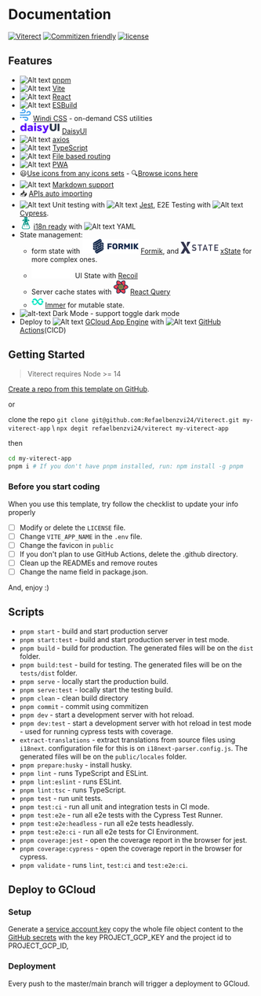 # Documentation

[![Viterect](https://img.shields.io/endpoint?url=https://dashboard.cypress.io/badge/simple/rtddw4&style=flat&logo=cypress)](https://dashboard.cypress.io/projects/rtddw4/runs)
[![Commitizen friendly](https://img.shields.io/badge/commitizen-friendly-brightgreen.svg)](http://commitizen.github.io/cz-cli/)
[![license](https://img.shields.io/badge/license-MIT-green.svg)]()

## Features

- ![Alt text](https://api.iconify.design/vscode-icons:file-type-light-pnpm.svg) [pnpm](https://pnpm.io/)
- ![Alt text](https://api.iconify.design/logos:vitejs.svg) [Vite](https://github.com/vitejs/vite)
- ![Alt text](https://api.iconify.design/vscode-icons:file-type-reactjs.svg) [React](https://github.com/facebook/react)
- ![Alt text](https://api.iconify.design/logos:esbuild.svg) [ESBuild](https://github.com/evanw/esbuild)
- ![Alt text](.github/assets/file-icons_windi.svg) [Windi CSS](https://windicss.org/) - on-demand CSS utilities
- ![Alt text](.github/assets/logo-daisyui.svg) [DaisyUI](https://github.com/saadeghi/daisyui)
- ![Alt text](https://api.iconify.design/vscode-icons:file-type-apib2.svg) [axios](https://github.com/axios/axios)
- ![Alt text](https://api.iconify.design/vscode-icons:file-type-typescript-official.svg) [TypeScript](https://github.com/microsoft/TypeScript)
- ![Alt text](https://api.iconify.design/vscode-icons:folder-type-route.svg) [File based routing](https://github.com/hannoeru/vite-plugin-pages)
- ![Alt text](https://api.iconify.design/logos:pwa.svg) [PWA](https://github.com/antfu/vite-plugin-pwa)
- 😃[Use icons from any icons sets](https://github.com/antfu/unplugin-icons) -
  🔍[Browse icons here](https://icones.js.org/)
- ![Alt text](https://api.iconify.design/vscode-icons:file-type-markdown.svg) [Markdown support](https://github.com/Leonewu/vite-plugin-react-md)
- 📥 [APIs auto importing](https://github.com/antfu/unplugin-auto-import)
- ![Alt text](https://api.iconify.design/vscode-icons:file-type-testts.svg) Unit testing
  with ![Alt text](https://api.iconify.design/vscode-icons:file-type-jest.svg) [Jest](https://jestjs.io/), E2E Testing
  with ![Alt text](https://api.iconify.design/vscode-icons:file-type-cypress.svg) [Cypress](https://www.cypress.io/).
- ![Alt text](.github/assets/simple-icons_i18next.svg) [i18n ready]()
  with ![Alt text](https://api.iconify.design/vscode-icons:file-type-light-yaml.svg) YAML
- State management:
    - form state with ![Alt text](./.github/assets/formik.svg) [Formik](https://formik.org/docs/overview),
      and ![Alt text](.github/assets/logos_xstate.svg) [xState](https://xstate.js.org/) for more complex ones.
    - ![Alt text](.github/assets/recoil.svg) UI State with  [Recoil](https://recoiljs.org/)
    - Server cache states
      with ![Alt text](.github/assets/emblem-light-628080660fddb35787ff6c77e97ca43e.svg)  [React Query](https://react-query.tanstack.com/overview)
    - ![Alt text](.github/assets/simple-icons_immer.svg) [Immer](https://immerjs.github.io/immer/) for mutable state.
- ![alt-text](https://api.iconify.design/icon-park:dark-mode.svg) Dark Mode - support toggle dark mode
- Deploy to ![Alt text](https://api.iconify.design/logos:google-cloud.svg) [GCloud App Engine]()
  with ![Alt text](https://api.iconify.design/logos:github-octocat.svg) [GitHub Actions]()(CICD)

## Getting Started

> Viterect requires Node >= 14

[Create a repo from this template on GitHub](https://github.com/refaelbenzvi24/viterect/generate).

or

clone the repo `git clone git@github.com:Refaelbenzvi24/Viterect.git my-viterect-app`
\ `npx degit refaelbenzvi24/viterect my-viterect-app`

then

```bash
cd my-viterect-app
pnpm i # If you don't have pnpm installed, run: npm install -g pnpm
```

### Before you start coding

When you use this template, try follow the checklist to update your info properly

- [ ] Modify or delete the `LICENSE` file.
- [ ] Change `VITE_APP_NAME` in the `.env` file.
- [ ] Change the favicon in `public`
- [ ] If you don't plan to use GitHub Actions, delete the .github directory.
- [ ] Clean up the READMEs and remove routes
- [ ] Change the name field in package.json.

And, enjoy :)

## Scripts

- `pnpm start` - build and start production server
- `pnpm start:test` - build and start production server in test mode.
- `pnpm build` - build for production. The generated files will be on the `dist` folder.
- `pnpm build:test` - build for testing. The generated files will be on the `tests/dist` folder.
- `pnpm serve` - locally start the production build.
- `pnpm serve:test` - locally start the testing build.
- `pnpm clean` - clean build directory
- `pnpm commit` - commit using commitizen
- `pnpm dev` - start a development server with hot reload.
- `pnpm dev:test` - start a development server with hot reload in test mode - used for running cypress tests with
  coverage.
- `extract-translations` - extract translations from source files using `i18next`. configuration file for this is
  on `i18next-parser.config.js`. The generated files will be on the `public/locales` folder.
- `pnpm prepare:husky` - install husky.
- `pnpm lint` - runs TypeScript and ESLint.
- `pnpm lint:eslint` - runs ESLint.
- `pnpm lint:tsc` - runs TypeScript.
- `pnpm test` - run unit tests.
- `pnpm test:ci` - run all unit and integration tests in CI mode.
- `pnpm test:e2e` - run all e2e tests with the Cypress Test Runner.
- `pnpm test:e2e:headless` - run all e2e tests headlessly.
- `pnpm test:e2e:ci` - run all e2e tests for CI Environment.
- `pnpm coverage:jest` - open the coverage report in the browser for jest.
- `pnpm coverage:cypress` - open the coverage report in the browser for cypress.
- `pnpm validate` - runs `lint`, `test:ci` and `test:e2e:ci`.

## Deploy to GCloud

### Setup

Generate a [service account key](https://cloud.google.com/iam/docs/creating-managing-service-account-keys) copy the
whole file object content to the [GitHub secrets](https://docs.github.com/en/actions/security-guides/encrypted-secrets)
with the key PROJECT_GCP_KEY and the project id to PROJECT_GCP_ID,

### Deployment

Every push to the master/main branch will trigger a deployment to GCloud.

